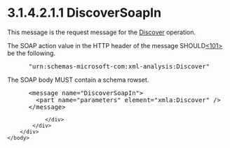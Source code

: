 <html dir="LTR" xmlns:mshelp="http://msdn.microsoft.com/mshelp" xmlns:ddue="http://ddue.schemas.microsoft.com/authoring/2003/5" xmlns:xlink="http://www.w3.org/1999/xlink" xmlns:tool="http://www.microsoft.com/tooltip">
    <head>
        <meta http-equiv="Content-Type" content="text/html; CHARSET=utf-8"></meta>
        <meta name="save" content="history"></meta>
        <title>3.1.4.2.1.1 DiscoverSoapIn</title>
        <xml>
            <mshelp:toctitle title="3.1.4.2.1.1 DiscoverSoapIn"></mshelp:toctitle>
            <mshelp:rltitle title="[MS-SSAS]: DiscoverSoapIn"></mshelp:rltitle>
            <mshelp:keyword index="A" term="ff7f7c4f-3c44-47d1-a6f9-84d14f6a7c3f"></mshelp:keyword>
            <mshelp:attr name="DCSext.ContentType" value="open specification"></mshelp:attr>
            <mshelp:attr name="AssetID" value="ff7f7c4f-3c44-47d1-a6f9-84d14f6a7c3f"></mshelp:attr>
            <mshelp:attr name="TopicType" value="kbRef"></mshelp:attr>
            <mshelp:attr name="DCSext.Title" value="[MS-SSAS]: DiscoverSoapIn" />
        </xml>
    </head>
    <body>
        <div id="header">
            <h1 class="heading">3.1.4.2.1.1 DiscoverSoapIn</h1>
        </div>
        <div id="mainSection">
            <div id="mainBody">
                <div id="allHistory" class="saveHistory"></div>
                <div id="sectionSection0" class="section" name="collapseableSection">
                    

<p>This message is the request message for the <a href="b1bb43da-8a61-4ba3-8f27-6816f9bbe0a8.htm">Discover</a> operation.</p>

<p>The SOAP action value in the HTTP header of the message
SHOULD<a id="Appendix_A_Target_101"></a><a href="b9ac4859-2662-44ca-b131-9addd8b953dc.htm#Appendix_A_101" aria-label="Product behavior note 101">&lt;101&gt;</a> be the following.</p>

<dl>
<dd>
<div><pre> &quot;urn:schemas-microsoft-com:xml-analysis:Discover&quot;
</pre></div>
</dd></dl>

<p>The SOAP body MUST contain a schema rowset.</p>

<dl>
<dd>
<div><pre> &lt;message name=&quot;DiscoverSoapIn&quot;&gt;
   &lt;part name=&quot;parameters&quot; element=&quot;xmla:Discover&quot; /&gt;
 &lt;/message&gt;
</pre></div>
</dd></dl>


                </div>
            </div>
        </div>
    </body>
</html>